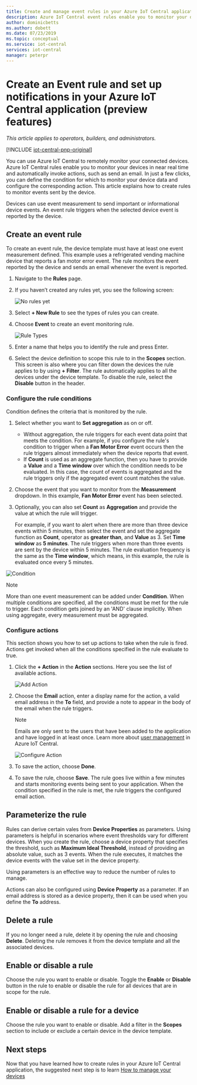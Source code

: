 ```yaml
---
title: Create and manage event rules in your Azure IoT Central application | Microsoft Docs
description: Azure IoT Central event rules enable you to monitor your devices in near real time and to automatically invoke actions, such as sending an email, when the rule triggers.
author: dominicbetts
ms.author: dobett
ms.date: 07/23/2019
ms.topic: conceptual
ms.service: iot-central
services: iot-central
manager: peterpr
---
```


# Create an Event rule and set up notifications in your Azure IoT Central application (preview features)

*This article applies to operators, builders, and administrators.*

[!INCLUDE [iot-central-pnp-original](../../includes/iot-central-pnp-original-note.md)]

You can use Azure IoT Central to remotely monitor your connected devices. Azure IoT Central rules enable you to monitor your devices in near real time and automatically invoke actions, such as send an email. In just a few clicks, you can define the condition for which to monitor your device data and configure the corresponding action. This article explains how to create rules to monitor events sent by the device.

Devices can use event measurement to send important or informational device events. An event rule triggers when the selected device event is reported by the device.

## Create an event rule

To create an event rule, the device template must have at least one event measurement defined. This example uses a refrigerated vending machine device that reports a fan motor error event. The rule monitors the event reported by the device and sends an email whenever the event is reported.

1. Navigate to the **Rules** page.

1. If you haven’t created any rules yet, you see the following screen:

   ![No rules yet](media/howto-create-event-rules-pnp/rules-landing-page1.png)

1. Select **+ New Rule** to see the types of rules you can create.

1. Choose **Event** to create an event monitoring rule.

   ![Rule Types](media/howto-create-event-rules-pnp/rule-types1.png)

1. Enter a name that helps you to identify the rule and press Enter.

1. Select the device definition to scope this rule to in the **Scopes** section. This screen is also where you can filter down the devices the rule applies to by using **+ Filter**. The rule automatically applies to all the devices under the device template. To disable the rule, select the **Disable** button in the header.

### Configure the rule conditions

Condition defines the criteria that is monitored by the rule.

1. Select whether you want to **Set aggregation** as on or off.

   - Without aggregation, the rule triggers for each event data point that meets the condition. For example, if you configure the rule's condition to trigger when a **Fan Motor Error** event occurs then the rule triggers almost immediately when the device reports that event.
   - If **Count** is used as an aggregate function, then you have to  provide a **Value** and a **Time window** over which the condition needs to be evaluated. In this case, the count of events is aggregated and the rule triggers only if the aggregated event count matches the value.

1. Choose the event that you want to monitor from the **Measurement** dropdown. In this example, **Fan Motor Error** event has been selected.

1. Optionally, you can also set **Count** as **Aggregation** and provide the value at which the rule will trigger.

     For example, if you want to alert when there are more than three device events within 5 minutes, then select the event and set the aggregate function as **Count**,  operator as **greater than**, and **Value** as 3. Set **Time window** as **5 minutes**. The rule triggers when more than three events are sent by the device within 5 minutes. The rule evaluation frequency is the same as the **Time window**, which means, in this example, the rule is evaluated once every 5 minutes.

 ![Condition](media/howto-create-event-rules-pnp/aggregate-condition-filled-out1.png)

> [!NOTE]
> More than one event measurement can be added under **Condition**. When multiple conditions are specified, all the conditions must be met for the rule to trigger. Each condition gets joined by an 'AND' clause implicitly. When using aggregate, every measurement must be aggregated.

### Configure actions

This section shows you how to set up actions to take when the rule is fired. Actions get invoked when all the conditions specified in the rule evaluate to true.

1. Click the **+ Action** in the **Action** sections. Here you see the list of available actions.  

   ![Add Action](media/howto-create-event-rules-pnp/add-action1.png)

1. Choose the **Email** action, enter a display name for the action, a valid email address in the **To** field, and provide a note to appear in the body of the email when the rule triggers.

   > [!NOTE]
   > Emails are only sent to the users that have been added to the application and have logged in at least once. Learn more about [user management](howto-administer-pnp.md?toc=/azure/iot-central-pnp/toc.json&bc=/azure/iot-central-pnp/breadcrumb/toc.json) in Azure IoT Central.

   ![Configure Action](media/howto-create-event-rules-pnp/configure-action1.png)

1. To save the action, choose **Done**.

1. To save the rule, choose **Save**. The rule goes live within a few minutes and starts monitoring events being sent to your application. When the condition specified in the rule is met, the rule triggers the configured email action.

## Parameterize the rule

Rules can derive certain vales from **Device Properties** as parameters. Using parameters is helpful in scenarios where event thresholds vary for different devices. When you create the rule, choose a device property that specifies the threshold, such as **Maximum Ideal Threshold**, instead of providing an absolute value, such as 3 events. When the rule executes, it matches the device events with the value set in the device property.

Using parameters is an effective way to reduce the number of rules to manage.

Actions can also be configured using **Device Property** as a parameter. If an email address is stored as a device property, then it can be used when you define the **To** address.

## Delete a rule

If you no longer need a rule, delete it by opening the rule and choosing **Delete**. Deleting the rule removes it from the device template and all the associated devices.

## Enable or disable a rule

Choose the rule you want to enable or disable. Toggle the **Enable** or **Disable** button in the rule to enable or disable the rule for all devices that are in scope for the rule.

## Enable or disable a rule for a device

Choose the rule you want to enable or disable. Add a filter in the **Scopes** section to include or exclude a certain device in the device template.

## Next steps

Now that you have learned how to create rules in your Azure IoT Central application, the suggested next step is to learn [How to manage your devices](howto-manage-devices-pnp.md?toc=/azure/iot-central-pnp/toc.json&bc=/azure/iot-central-pnp/breadcrumb/toc.json)
